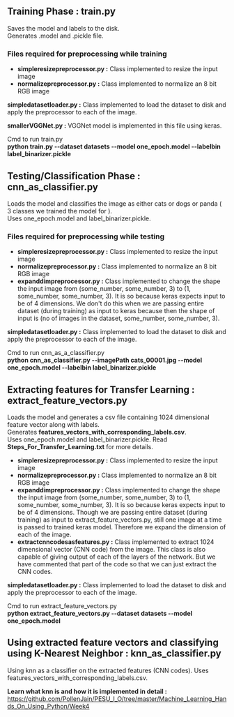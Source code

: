 <h2> Training Phase : train.py</h2>

Saves the model and labels to the disk.<br> Generates .model and .pickle file.

<h3> Files required for preprocessing while training </h3>

<ul> 
<li><b>simpleresizepreprocessor.py :</b> 
Class implemented to resize the input image
</li>
<li><b>normalizepreprocessor.py :</b> 
Class implemented to normalize an 8 bit RGB image
</li>
</ul>

<b>simpledatasetloader.py :</b>
Class implemented to load the dataset to disk and apply the preprocessor to each of the image.

<b>smallerVGGNet.py :</b>
VGGNet model is implemented in this file using keras.


Cmd to run train.py <br>
<b>python train.py --dataset datasets --model one_epoch.model --labelbin label_binarizer.pickle</b>

<h2> Testing/Classification Phase : cnn_as_classifier.py </h2>

Loads the model and classifies the image as either cats or dogs or panda ( 3 classes we trained the model for ).<br> Uses one_epoch.model and label_binarizer.pickle.

<h3> Files required for preprocessing while testing </h3>

<ul> 
<li><b>simpleresizepreprocessor.py :</b> 
Class implemented to resize the input image
</li>
<li><b>normalizepreprocessor.py :</b> 
Class implemented to normalize an 8 bit RGB image
</li>
<li><b>expanddimpreprocessor.py :</b>
Class implemented to change the shape the input image from (some_number, some_number, 3) to (1, some_number, some_number, 3).
It is so because keras expects input to be of 4 dimensions. We don't do this when we are passing entire dataset (during training) as input to keras because then the shape of input is (no of images in the dataset, some_number, some_number, 3). 
</li>
</ul>

<b>simpledatasetloader.py :</b>
Class implemented to load the dataset to disk and apply the preprocessor to each of the image.

Cmd to run cnn_as_a_classifier.py <br>
<b>python cnn_as_classifier.py --imagePath cats_00001.jpg --model one_epoch.model --labelbin label_binarizer.pickle</b>

<h2> Extracting features for Transfer Learning : extract_feature_vectors.py </h2>

Loads the model and generates a csv file containing 1024 dimensional feature vector along with labels.<br> Generates <b>features_vectors_with_corresponding_labels.csv</b>.<br> Uses one_epoch.model and label_binarizer.pickle.
Read <b>Steps_For_Transfer_Learning.txt</b> for more details.

<ul> 
<li><b>simpleresizepreprocessor.py :</b> 
Class implemented to resize the input image
</li>
<li><b>normalizepreprocessor.py :</b> 
Class implemented to normalize an 8 bit RGB image
</li>
<li><b>expanddimpreprocessor.py :</b>
Class implemented to change the shape the input image from (some_number, some_number, 3) to (1, some_number, some_number, 3).
It is so because keras expects input to be of 4 dimensions. Though we are passing entire dataset (during training) as input to extract_feature_vectors.py, still one image at a time is passed to trained keras model. Therefore we expand the dimension of each of the image.
</li>
<li><b>extractcnncodesasfeatures.py :</b>
Class implemented to extract 1024 dimensional vector (CNN code) from the image. This class is also capable of giving output of each of the layers of the network. But we have commented that part of the code so that we can just extract the CNN codes.
</li>
</ul>

<b>simpledatasetloader.py :</b>
Class implemented to load the dataset to disk and apply the preprocessor to each of the image.

Cmd to run extract_feature_vectors.py <br>
<b>python extract_feature_vectors.py --dataset datasets --model one_epoch.model</b>

<h2> Using extracted feature vectors and classifying using K-Nearest Neighbor : knn_as_classifier.py</h2>

Using knn as a classifier on the extracted features (CNN codes). Uses features_vectors_with_corresponding_labels.csv.

<b> Learn what knn is and how it is implemented in detail :</b> https://github.com/PollenJain/PESU_I_O/tree/master/Machine_Learning_Hands_On_Using_Python/Week4


